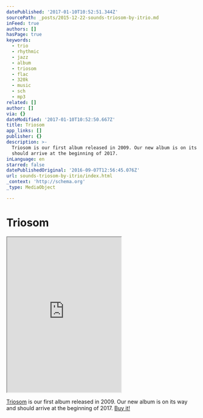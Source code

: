 ```yaml
---
datePublished: '2017-01-10T10:52:51.344Z'
sourcePath: _posts/2015-12-22-sounds-triosom-by-itrio.md
inFeed: true
authors: []
hasPage: true
keywords:
  - trio
  - rhythmic
  - jazz
  - album
  - triosom
  - flac
  - 320k
  - music
  - sch
  - mp3
related: []
author: []
via: {}
dateModified: '2017-01-10T10:52:50.667Z'
title: Triosom
app_links: []
publisher: {}
description: >-
  Triosom is our first album released in 2009. Our new album is on its way and
  should arrive at the beginning of 2017.
inLanguage: en
starred: false
datePublishedOriginal: '2016-09-07T12:56:45.076Z'
url: sounds-triosom-by-itrio/index.html
_context: 'http://schema.org'
_type: MediaObject

---
```

# Triosom

<iframe src="https://the-grid.github.io/ed-userhtml/?g=eJxFjMsOwiAQAH9lQ-IVMDEe6OPu3R9YYCtEaAlso_1725jobeYw08epYiZovCUahF2qp2pAd_CKnoOBs9anDgLFR2ADF30t705Aq24QgbkYpUql1p6RZeQaF-mC8otbM83clMXZO8ylJNyoysA57TFhTnsz9gih0vQ75bVF999gsmtWh7Uli_H-BbAb3OQhvcLxA-NtQyE" height="408" style=""></iframe>

[Triosom][0] is our first album released in 2009\. Our new album is on its way and should arrive at the beginning of 2017\.
[Buy it!][1]

[0]: http://music.itrio.ch/album/triosom "Triosom"
[1]: http://music.itrio.ch/